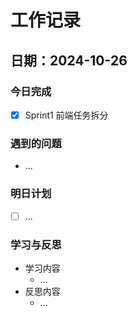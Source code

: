 # 工作记录

## 日期：2024-10-26

### 今日完成

- [x] Sprint1 前端任务拆分

### 遇到的问题

- ...

### 明日计划

- [ ] ...

### 学习与反思

- 学习内容
  - ...
- 反思内容
  - ...

